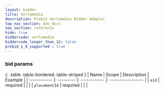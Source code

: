 ```yaml
---
layout: bidder
title: Vertamedia
description: Prebid Vertamedia Bidder Adaptor
top_nav_section: dev_docs
nav_section: reference
hide: true
biddercode: vertamedia
biddercode_longer_than_12: false
prebid_1_0_supported : true
---
```


### bid params

{: .table .table-bordered .table-striped }
| Name | Scope | Description | Example |
| :----------- |: --------- |: ------------ |: ----------------- |
| `aid` | required | | |
| `placementId` | required | | |
